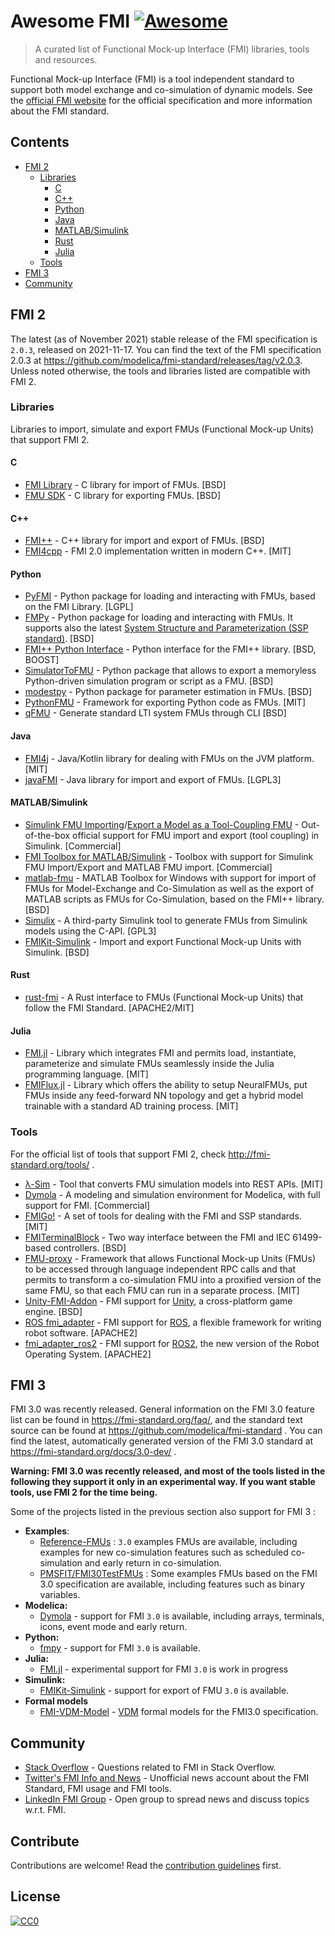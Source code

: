 # Awesome FMI [![Awesome](https://cdn.rawgit.com/sindresorhus/awesome/d7305f38d29fed78fa85652e3a63e154dd8e8829/media/badge.svg)](https://github.com/sindresorhus/awesome)

> A curated list of Functional Mock-up Interface (FMI) libraries, tools and resources.

Functional Mock-up Interface (FMI) is a tool independent standard to support both model exchange and co-simulation of dynamic models.
See the [official FMI website](http://fmi-standard.org/) for the official specification and more information about the FMI standard.

## Contents

- [FMI 2](#fmi-2)
  - [Libraries](#libraries)
    - [C](#c)
    - [C++](#c-1)
    - [Python](#python)
    - [Java](#java)
    - [MATLAB/Simulink](#matlabsimulink)
    - [Rust](#rust)
    - [Julia](#julia)
  - [Tools](#tools)
- [FMI 3](#fmi-3)
- [Community](#community)


## FMI 2

The latest (as of November 2021) stable release of the FMI specification is `2.0.3`, released on 2021-11-17.
You can find the text of the FMI specification 2.0.3 at https://github.com/modelica/fmi-standard/releases/tag/v2.0.3.
Unless noted otherwise, the tools and libraries listed are compatible with FMI 2.

### Libraries

Libraries to import, simulate and export FMUs (Functional Mock-up Units) that support FMI 2.

#### C
- [FMI Library](https://github.com/modelon-community/fmi-library) - C library for import of FMUs. [BSD]
- [FMU SDK](https://github.com/qtronic/fmusdk) - C library for exporting FMUs. [BSD]

#### C++
- [FMI++](https://github.com/fmipp/fmipp) - C++ library for import and export of FMUs. [BSD]
- [FMI4cpp](https://github.com/NTNU-IHB/FMI4cpp) - FMI 2.0 implementation written in modern C++. [MIT]

#### Python
- [PyFMI](https://github.com/modelon-community/pyfmi) - Python package for loading and interacting with FMUs, based on the FMI Library. [LGPL]
- [FMPy](https://github.com/CATIA-Systems/FMPy) - Python package for loading and interacting with FMUs. It supports also the latest [System Structure and Parameterization (SSP standard)](https://www.modelica.org/projects). [BSD]
- [FMI++ Python Interface](https://pypi.python.org/pypi/fmipp) - Python interface for the FMI++ library. [BSD, BOOST]
- [SimulatorToFMU](https://github.com/LBNL-ETA/SimulatorToFMU) - Python package that allows to export a memoryless Python-driven simulation program or script as a FMU. [BSD]
- [modestpy](https://github.com/sdu-cfei/modest-py) - Python package for parameter estimation in FMUs. [BSD]
- [PythonFMU](https://github.com/NTNU-IHB/PythonFMU) - Framework for exporting Python code as FMUs. [MIT]
- [qFMU](https://github.com/hyumo/qFMU) - Generate standard LTI system FMUs through CLI [BSD]

#### Java
- [FMI4j](https://github.com/NTNU-IHB/FMI4j) - Java/Kotlin library for dealing with FMUs on the JVM platform. [MIT]
- [javaFMI](https://bitbucket.org/siani/javafmi) - Java library for import and export of FMUs. [LGPL3]

#### MATLAB/Simulink
- [Simulink FMU Importing](https://mathworks.com/help/simulink/in-product-solutions.html)/[Export a Model as a Tool-Coupling FMU](https://mathworks.com/help/simulink/ug/_mw_54e936ec-2fa7-4418-be70-d99c8f91d2bd.html) - Out-of-the-box official support for FMU import and export (tool coupling) in Simulink. [Commercial]
- [FMI Toolbox for MATLAB/Simulink](https://www.modelon.com/products-services/modelon-deployment-suite/fmi-toolbox/) - Toolbox with support for Simulink FMU Import/Export and MATLAB FMU import. [Commercial]
- [matlab-fmu](https://sourceforge.net/projects/matlab-fmu/) - MATLAB Toolbox for Windows with support for import of FMUs for Model-Exchange and Co-Simulation as well as the export of MATLAB scripts as FMUs for Co-Simulation, based on the FMI++ library. [BSD]
- [Simulix](https://github.com/Kvixen/Simulix) - A third-party Simulink tool to generate FMUs from Simulink models using the C-API. [GPL3]
- [FMIKit-Simulink](https://github.com/CATIA-Systems/FMIKit-Simulink) - Import and export Functional Mock-up Units with Simulink. [BSD]

#### Rust
- [rust-fmi](https://crates.io/crates/fmi) - A Rust interface to FMUs (Functional Mock-up Units) that follow the FMI Standard. [APACHE2/MIT]

#### Julia
- [FMI.jl](https://github.com/ThummeTo/FMI.jl) - Library which integrates FMI and permits load, instantiate, parameterize and simulate FMUs seamlessly inside the Julia programming language. [MIT]
- [FMIFlux.jl](https://github.com/ThummeTo/FMIFlux.jl) - Library which offers the ability to setup NeuralFMUs, put FMUs inside any feed-forward NN topology and get a hybrid model trainable with a standard AD training process. [MIT]

### Tools
For the official list of tools that support FMI 2, check http://fmi-standard.org/tools/ .

- [λ-Sim](https://github.com/mbonvini/LambdaSim) - Tool that converts FMU simulation models into REST APIs. [MIT]
- [Dymola](https://www.dymola.com) - A modeling and simulation environment for Modelica, with full support for FMI. [Commercial]
- [FMIGo!](http://www.fmigo.net/) - A set of tools for dealing with the FMI and SSP standards. [MIT]
- [FMITerminalBlock](https://github.com/AIT-IES/FMITerminalBlock) -  Two way interface between the FMI and IEC 61499-based controllers. [BSD]
- [FMU-proxy](https://github.com/NTNU-IHB/FMU-proxy/) - Framework that allows Functional Mock-up Units (FMUs) to be accessed through language independent RPC calls and that permits to transform a co-simulation FMU into a proxified version of the same FMU, so that each FMU can run in a separate process. [MIT]
- [Unity-FMI-Addon](https://github.com/CATIA-Systems/Unity-FMI-Addon) - FMI support for [Unity](https://unity3d.com/), a cross-platform game engine. [BSD]
- [ROS fmi_adapter](https://github.com/boschresearch/fmi_adapter) - FMI support for [ROS](http://www.ros.org/), a flexible framework for writing robot software. [APACHE2]
- [fmi_adapter_ros2](https://github.com/boschresearch/fmi_adapter_ros2) - FMI support for [ROS2](https://index.ros.org/doc/ros2/), the new version of the Robot Operating System. [APACHE2]

## FMI 3

FMI 3.0  was recently released. General information on the FMI 3.0 feature list can be found in https://fmi-standard.org/faq/, and the standard text source can be found at https://github.com/modelica/fmi-standard . You can find the latest, automatically generated version of the FMI 3.0 standard at https://fmi-standard.org/docs/3.0-dev/ .

**Warning: FMI 3.0 was recently released, and most of the tools listed in the following they support it only in an experimental way. If you want stable tools, use FMI 2 for the time being.**

Some of the projects listed in the previous section also support for FMI 3 :
- **Examples**: 
  - [Reference-FMUs](https://github.com/modelica/Reference-FMUs) : `3.0` examples FMUs are available, including examples for new co-simulation features such as scheduled co-simulation and early return in co-simulation.
  - [PMSFIT/FMI30TestFMUs](https://github.com/PMSFIT/FMI30TestFMUs) : Some examples FMUs based on the FMI 3.0 specification are available, including features such as binary variables.
- **Modelica:** 
  - [Dymola](https://www.dymola.com) - support for FMI `3.0` is available, including arrays, terminals, icons, event mode and early return.
- **Python:** 
  - [fmpy](https://github.com/CATIA-Systems/FMPy) - support for FMI `3.0` is available.
- **Julia:**
  - [FMI.jl](https://github.com/ThummeTo/FMI.jl)  - experimental support for FMI `3.0` is work in progress
- **Simulink:** 
  - [FMIKit-Simulink](https://github.com/CATIA-Systems/FMIKit-Simulink) - support for export of FMU `3.0` is available.
- **Formal models**
  - [FMI-VDM-Model](https://github.com/INTO-CPS-Association/FMI-VDM-Model) - [VDM](https://en.wikipedia.org/wiki/Vienna_Development_Method) formal models for the FMI3.0 specification.

## Community

- [Stack Overflow](https://stackoverflow.com/tags/fmi) - Questions related to FMI in Stack Overflow.
- [Twitter's FMI Info and News](https://twitter.com/fmi_info) - Unofficial news account about the FMI Standard, FMI usage and FMI tools.
- [LinkedIn FMI Group](https://www.linkedin.com/groups/7477473/) - Open group to spread news and discuss topics w.r.t. FMI.


## Contribute

Contributions are welcome! Read the [contribution guidelines](CONTRIBUTING.md) first.


## License

[![CC0](http://mirrors.creativecommons.org/presskit/buttons/88x31/svg/cc-zero.svg)](http://creativecommons.org/publicdomain/zero/1.0)
